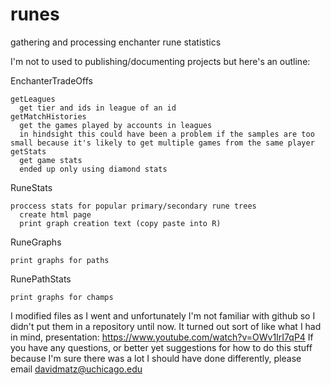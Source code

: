 # runes
gathering and processing enchanter rune statistics

I'm not to used to publishing/documenting projects but here's an outline:

  EnchanterTradeOffs
  
    getLeagues
      get tier and ids in league of an id
    getMatchHistories
      get the games played by accounts in leagues
      in hindsight this could have been a problem if the samples are too small because it's likely to get multiple games from the same player
    getStats
      get game stats
      ended up only using diamond stats
  
  RuneStats
  
    proccess stats for popular primary/secondary rune trees
      create html page
      print graph creation text (copy paste into R)
      
  RuneGraphs
  
    print graphs for paths
    
  RunePathStats
  
    print graphs for champs
    
I modified files as I went and unfortunately I'm not familiar with github so I didn't put them in a repository until now.
It turned out sort of like what I had in mind, presentation: https://www.youtube.com/watch?v=OWv1IrI7qP4
If you have any questions, or better yet suggestions for how to do this stuff because I'm sure there was a lot I should have done differently, please email davidmatz@uchicago.edu
